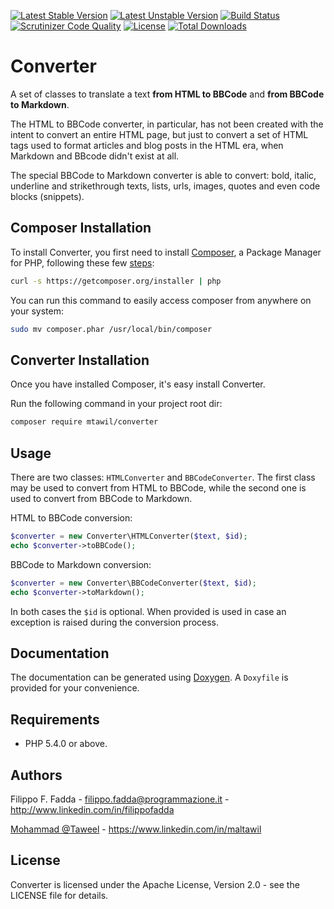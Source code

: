[![Latest Stable Version](https://poser.pugx.org/mtawil/converter/v/stable.png)](https://packagist.org/packages/mtawil/converter)
[![Latest Unstable Version](https://poser.pugx.org/mtawil/converter/v/unstable.png)](https://packagist.org/packages/mtawil/converter)
[![Build Status](https://scrutinizer-ci.com/g/mtawil/converter/badges/build.png?b=master)](https://scrutinizer-ci.com/g/mtawil/converter/build-status/master)
[![Scrutinizer Code Quality](https://scrutinizer-ci.com/g/mtawil/converter/badges/quality-score.png?b=master)](https://scrutinizer-ci.com/g/mtawil/converter/?branch=master)
[![License](https://poser.pugx.org/mtawil/converter/license.svg)](https://packagist.org/packages/mtawil/converter)
[![Total Downloads](https://poser.pugx.org/mtawil/converter/downloads.png)](https://packagist.org/packages/mtawil/converter)


Converter
=========
A set of classes to translate a text **from HTML to BBCode** and **from BBCode to Markdown**.

The HTML to BBCode converter, in particular, has not been created with the intent to convert an entire HTML page, but 
just to convert a set of HTML tags used to format articles and blog posts in the HTML era, when Markdown and BBcode 
didn't exist at all.

The special BBCode to Markdown converter is able to convert: bold, italic, underline and strikethrough texts, lists, 
urls, images, quotes and even code blocks (snippets).


Composer Installation
---------------------

To install Converter, you first need to install [Composer](http://getcomposer.org/), a Package Manager for
PHP, following these few [steps](http://getcomposer.org/doc/00-intro.md#installation-nix):

```sh
curl -s https://getcomposer.org/installer | php
```

You can run this command to easily access composer from anywhere on your system:

```sh
sudo mv composer.phar /usr/local/bin/composer
```


Converter Installation
----------------------
Once you have installed Composer, it's easy install Converter.

Run the following command in your project root dir:
```sh
composer require mtawil/converter
```


Usage
-----
There are two classes: `HTMLConverter` and `BBCodeConverter`. The first class may be used to convert from HTML to
BBCode, while the second one is used to convert from BBCode to Markdown.

HTML to BBCode conversion:

```php
$converter = new Converter\HTMLConverter($text, $id);
echo $converter->toBBCode();
```

BBCode to Markdown conversion:

```php
$converter = new Converter\BBCodeConverter($text, $id);
echo $converter->toMarkdown();
```

In both cases the `$id` is optional. When provided is used in case an exception is raised during the conversion process.


Documentation
-------------
The documentation can be generated using [Doxygen](http://doxygen.org). A `Doxyfile` is provided for your convenience.


Requirements
------------
- PHP 5.4.0 or above.


Authors
-------
Filippo F. Fadda - <filippo.fadda@programmazione.it> - <http://www.linkedin.com/in/filippofadda>

[Mohammad @Taweel](https://twitter.com/mtawil7) - <https://www.linkedin.com/in/maltawil>


License
-------
Converter is licensed under the Apache License, Version 2.0 - see the LICENSE file for details.

